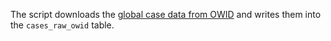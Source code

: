 The script downloads the [global case data from OWID](https://covid.ourworldindata.org/data/owid-covid-data.csv) and writes them into the `cases_raw_owid` table.
